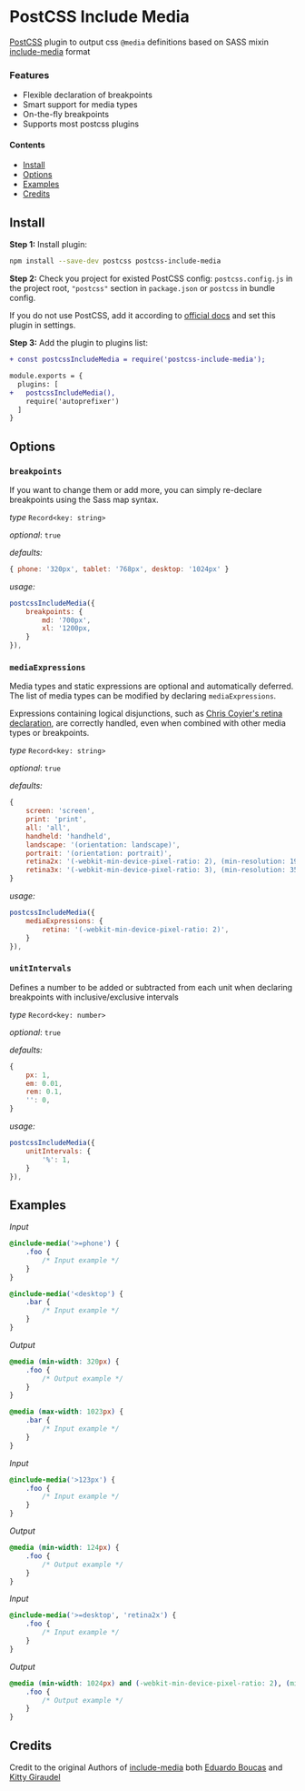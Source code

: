 # PostCSS Include Media

[PostCSS] plugin to output css `@media` definitions based on SASS mixin [include-media] format

### Features

- Flexible declaration of breakpoints
- Smart support for media types
- On-the-fly breakpoints
- Supports most postcss plugins

#### Contents
- [Install](#Install)
- [Options](#Options)
- [Examples](#Examples)
- [Credits](#Credits)

## Install

**Step 1:** Install plugin:

```sh
npm install --save-dev postcss postcss-include-media
```

**Step 2:** Check you project for existed PostCSS config: `postcss.config.js`
in the project root, `"postcss"` section in `package.json`
or `postcss` in bundle config.

If you do not use PostCSS, add it according to [official docs]
and set this plugin in settings.

**Step 3:** Add the plugin to plugins list:

```diff
+ const postcssIncludeMedia = require('postcss-include-media');

module.exports = {
  plugins: [
+   postcssIncludeMedia(),
    require('autoprefixer')
  ]
}
```

## Options

### `breakpoints`

If you want to change them or add more, you can simply re-declare breakpoints using the Sass map syntax.

*type* `Record<key: string>`

*optional*: `true`

*defaults:*
```js
{ phone: '320px', tablet: '768px', desktop: '1024px' }
```
*usage:*
```js
postcssIncludeMedia({
    breakpoints: {
        md: '700px',
        xl: '1200px,
    }
}),

```

### `mediaExpressions`
Media types and static expressions are optional and automatically deferred. The list of media types can be modified by declaring `mediaExpressions`.

Expressions containing logical disjunctions, such as [Chris Coyier's retina declaration], are correctly handled, even when combined with other media types or breakpoints.

*type* `Record<key: string>`

*optional*: `true`

*defaults:*
```js
{
    screen: 'screen',
    print: 'print',
    all: 'all',
    handheld: 'handheld',
    landscape: '(orientation: landscape)',
    portrait: '(orientation: portrait)',
    retina2x: '(-webkit-min-device-pixel-ratio: 2), (min-resolution: 192dpi), (min-resolution: 2dppx)',
    retina3x: '(-webkit-min-device-pixel-ratio: 3), (min-resolution: 350dpi), (min-resolution: 3dppx)',
}
```
*usage:*
```js
postcssIncludeMedia({
    mediaExpressions: {
        retina: '(-webkit-min-device-pixel-ratio: 2)',
    }
}),

```

### `unitIntervals`
Defines a number to be added or subtracted from each unit when declaring breakpoints with inclusive/exclusive intervals

*type* `Record<key: number>`

*optional*: `true`

*defaults:*
```js
{
    px: 1,
    em: 0.01,
    rem: 0.1,
    '': 0,
}
```
*usage:*
```js
postcssIncludeMedia({
    unitIntervals: {
        '%': 1,
    }
}),

```


## Examples

*Input*
```css
@include-media('>=phone') {
    .foo {
        /* Input example */
    }
}

@include-media('<desktop') {
    .bar {
        /* Input example */
    }
}
```
*Output*
```css
@media (min-width: 320px) {
    .foo {
        /* Output example */
    }
}

@media (max-width: 1023px) {
    .bar {
        /* Input example */
    }
}
```
*Input*
```css
@include-media('>123px') {
    .foo {
        /* Input example */
    }
}
```
*Output*
```css
@media (min-width: 124px) {
    .foo {
        /* Output example */
    }
}

```
*Input*
```css
@include-media('>=desktop', 'retina2x') {
    .foo {
        /* Input example */
    }
}
```
*Output*
```css
@media (min-width: 1024px) and (-webkit-min-device-pixel-ratio: 2), (min-resolution: 192dpi), (min-resolution: 2dppx)  {
    .foo {
        /* Output example */
    }
}

```

## Credits

Credit to the original Authors of [include-media] both [Eduardo Boucas] and [Kitty Giraudel]


[official docs]: https://github.com/postcss/postcss#usage
[PostCSS]: https://github.com/postcss/postcss
[include-media]: https://github.com/eduardoboucas/include-media/
[Eduardo Boucas]: https://github.com/eduardoboucas
[Kitty Giraudel]: https://github.com/KittyGiraudel
[Chris Coyier's retina declaration]: https://css-tricks.com/snippets/css/retina-display-media-query/
